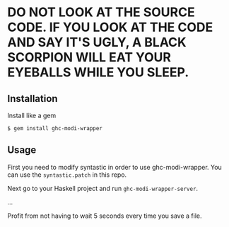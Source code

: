 # DO NOT LOOK AT THE SOURCE CODE. IF YOU LOOK AT THE CODE AND SAY IT'S UGLY, A BLACK SCORPION WILL EAT YOUR EYEBALLS WHILE YOU SLEEP.

## Installation

Install like a gem

    $ gem install ghc-modi-wrapper

## Usage

First you need to modify syntastic in order to use ghc-modi-wrapper.
You can use the `syntastic.patch` in this repo.

Next go to your Haskell project and run `ghc-modi-wrapper-server`.

...

Profit from not having to wait 5 seconds every time you save a file.
